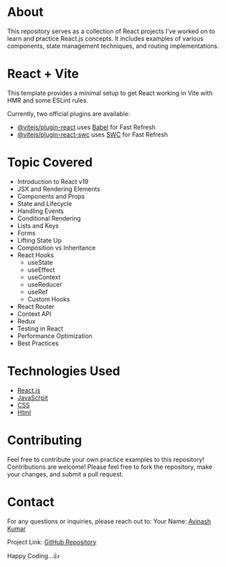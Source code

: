 # About
This repository serves as a collection of React projects I've worked on to learn and practice React.js concepts. It includes examples of various components, state management techniques, and routing implementations.

# React + Vite

This template provides a minimal setup to get React working in Vite with HMR and some ESLint rules.

Currently, two official plugins are available:

- [@vitejs/plugin-react](https://github.com/vitejs/vite-plugin-react/blob/main/packages/plugin-react/README.md) uses [Babel](https://babeljs.io/) for Fast Refresh
- [@vitejs/plugin-react-swc](https://github.com/vitejs/vite-plugin-react-swc) uses [SWC](https://swc.rs/) for Fast Refresh

# Topic Covered
- Introduction to React v19
- JSX and Rendering Elements
- Components and Props
- State and Lifecycle
- Handling Events
- Conditional Rendering
- Lists and Keys
- Forms
- Lifting State Up
- Composition vs Inheritance
- React Hooks
    * useState
    * useEffect
    * useContext
    * useReducer
    * useRef
    * Custom Hooks
- React Router
- Context API
- Redux
- Testing in React
- Performance Optimization
- Best Practices

# Technologies Used
* [React.js](https://react.dev/)
* [JavaScrpit](https://www.w3schools.com/js/)
* [CSS](https://www.w3schools.com/css/)
* [Html](https://www.w3schools.com/html/)

# Contributing
Feel free to contribute your own practice examples to this repository!
Contributions are welcome! Please feel free to fork the repository, make your changes, and submit a pull request.

# Contact
For any questions or inquiries, please reach out to:
Your Name: [Avinash Kumar](https://github.com/AvinashS97/)

Project Link: [GitHub Repository](https://github.com/AvinashS97/CSS_Projects)

Happy Coding...👍
